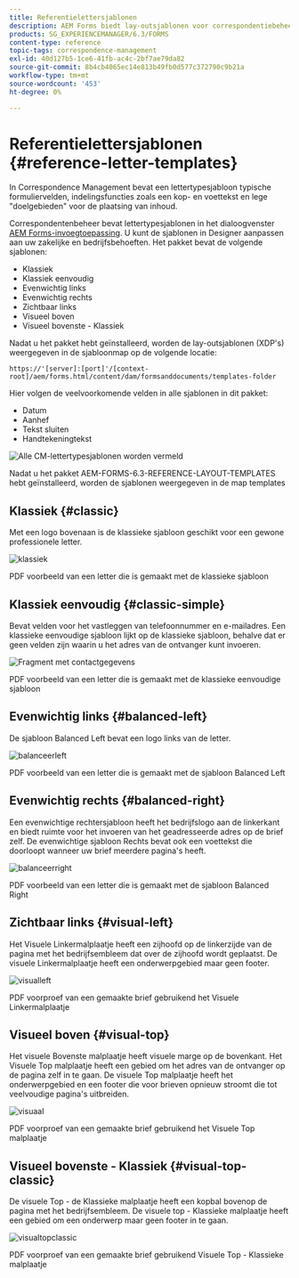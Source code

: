 ```yaml
---
title: Referentielettersjablonen
description: AEM Forms biedt lay-outsjablonen voor correspondentiebeheer die u kunt gebruiken om snel letters te maken.
products: SG_EXPERIENCEMANAGER/6.3/FORMS
content-type: reference
topic-tags: correspondence-management
exl-id: 40d127b5-1ce6-41fb-ac4c-2bf7ae79da82
source-git-commit: 8b4cb4065ec14e813b49fb0d577c372790c9b21a
workflow-type: tm+mt
source-wordcount: '453'
ht-degree: 0%

---
```


# Referentielettersjablonen {#reference-letter-templates}

In Correspondence Management bevat een lettertypesjabloon typische formuliervelden, indelingsfuncties zoals een kop- en voettekst en lege &quot;doelgebieden&quot; voor de plaatsing van inhoud.

Correspondentenbeheer bevat lettertypesjablonen in het dialoogvenster [AEM Forms-invoegtoepassing](https://experienceleague.adobe.com/docs/experience-manager-release-information/aem-release-updates/forms-updates/aem-forms-releases.html?lang=en). U kunt de sjablonen in Designer aanpassen aan uw zakelijke en bedrijfsbehoeften. Het pakket bevat de volgende sjablonen:

* Klassiek
* Klassiek eenvoudig
* Evenwichtig links
* Evenwichtig rechts
* Zichtbaar links
* Visueel boven
* Visueel bovenste - Klassiek

Nadat u het pakket hebt geïnstalleerd, worden de lay-outsjablonen (XDP&#39;s) weergegeven in de sjabloonmap op de volgende locatie:

`https://'[server]:[port]'/[context-root]/aem/forms.html/content/dam/formsanddocuments/templates-folder`

Hier volgen de veelvoorkomende velden in alle sjablonen in dit pakket:

* Datum
* Aanhef
* Tekst sluiten
* Handtekeningtekst

![Alle CM-lettertypesjablonen worden vermeld](assets/templatescorrespondence.png)

Nadat u het pakket AEM-FORMS-6.3-REFERENCE-LAYOUT-TEMPLATES hebt geïnstalleerd, worden de sjablonen weergegeven in de map templates

## Klassiek {#classic}

Met een logo bovenaan is de klassieke sjabloon geschikt voor een gewone professionele letter.

![klassiek](assets/classic.png)

PDF voorbeeld van een letter die is gemaakt met de klassieke sjabloon

## Klassiek eenvoudig {#classic-simple}

Bevat velden voor het vastleggen van telefoonnummer en e-mailadres. Een klassieke eenvoudige sjabloon lijkt op de klassieke sjabloon, behalve dat er geen velden zijn waarin u het adres van de ontvanger kunt invoeren.

![Fragment met contactgegevens](assets/classicsimple.png)

PDF voorbeeld van een letter die is gemaakt met de klassieke eenvoudige sjabloon

## Evenwichtig links {#balanced-left}

De sjabloon Balanced Left bevat een logo links van de letter.

![balanceerleft](assets/balancedleft.png)

PDF voorbeeld van een letter die is gemaakt met de sjabloon Balanced Left

## Evenwichtig rechts {#balanced-right}

Een evenwichtige rechtersjabloon heeft het bedrijfslogo aan de linkerkant en biedt ruimte voor het invoeren van het geadresseerde adres op de brief zelf. De evenwichtige sjabloon Rechts bevat ook een voettekst die doorloopt wanneer uw brief meerdere pagina&#39;s heeft.

![balanceerright](assets/balancedright.png)

PDF voorbeeld van een letter die is gemaakt met de sjabloon Balanced Right

## Zichtbaar links {#visual-left}

Het Visuele Linkermalplaatje heeft een zijhoofd op de linkerzijde van de pagina met het bedrijfsembleem dat over de zijhoofd wordt geplaatst. De visuele Linkermalplaatje heeft een onderwerpgebied maar geen footer.

![visualleft](assets/visualleft.png)

PDF voorproef van een gemaakte brief gebruikend het Visuele Linkermalplaatje

## Visueel boven {#visual-top}

Het visuele Bovenste malplaatje heeft visuele marge op de bovenkant. Het Visuele Top malplaatje heeft een gebied om het adres van de ontvanger op de pagina zelf in te gaan. De visuele Top malplaatje heeft het onderwerpgebied en een footer die voor brieven opnieuw stroomt die tot veelvoudige pagina&#39;s uitbreiden.

![visuaal](assets/visualtop.png)

PDF voorproef van een gemaakte brief gebruikend het Visuele Top malplaatje

## Visueel bovenste - Klassiek {#visual-top-classic}

De visuele Top - de Klassieke malplaatje heeft een kopbal bovenop de pagina met het bedrijfsembleem. De visuele top - Klassieke malplaatje heeft een gebied om een onderwerp maar geen footer in te gaan.

![visualtopclassic](assets/visualtopclassic.png)

PDF voorproef van een gemaakte brief gebruikend Visuele Top - Klassieke malplaatje
